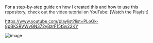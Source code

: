 For a step-by-step guide on how I created this and how to use this repository, check out the video tutorial on YouTube:
[Watch the Playlsit]

https://www.youtube.com/playlist?list=PLoGk-8pBKSRVWvGN372yBzrF15tSv22KY


![image](https://github.com/user-attachments/assets/df8ba811-dbb7-4848-ae82-2df288d378a7)


